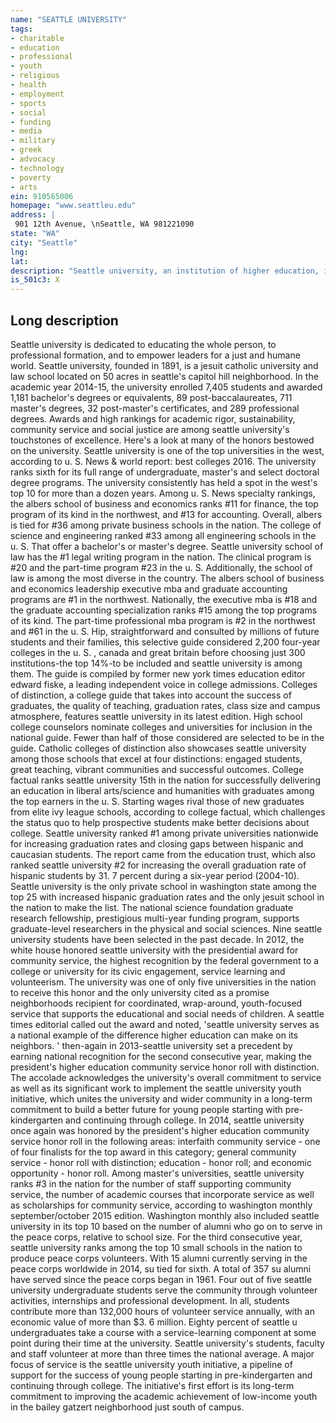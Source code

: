 ```yaml
---
name: "SEATTLE UNIVERSITY"
tags:
- charitable
- education
- professional
- youth
- religious
- health
- employment
- sports
- social
- funding
- media
- military
- greek
- advocacy
- technology
- poverty
- arts
ein: 910565006
homepage: "www.seattleu.edu"
address: |
 901 12th Avenue, \nSeattle, WA 981221090
state: "WA"
city: "Seattle"
lng: 
lat: 
description: "Seattle university, an institution of higher education, is dedicated to educating the whole person, to professional formation, and to empowering leaders for a just and humane world. (continued on schedule o. Statement 1)"
is_501c3: X
---
```


## Long description

Seattle university is dedicated to educating the whole person, to professional formation, and to empower leaders for a just and humane world. Seattle university, founded in 1891, is a jesuit catholic university and law school located on 50 acres in seattle's capitol hill neighborhood. In the academic year 2014-15, the university enrolled 7,405 students and awarded 1,181 bachelor's degrees or equivalents, 89 post-baccalaureates, 711 master's degrees, 32 post-master's certificates, and 289 professional degrees. Awards and high rankings for academic rigor, sustainability, community service and social justice are among seattle university's touchstones of excellence. Here's a look at many of the honors bestowed on the university. Seattle university is one of the top universities in the west, according to u. S. News & world report: best colleges 2016. The university ranks sixth for its full range of undergraduate, master's and select doctoral degree programs. The university consistently has held a spot in the west's top 10 for more than a dozen years. Among u. S. News specialty rankings, the albers school of business and economics ranks #11 for finance, the top program of its kind in the northwest, and #13 for accounting. Overall, albers is tied for #36 among private business schools in the nation. The college of science and engineering ranked #33 among all engineering schools in the u. S. That offer a bachelor's or master's degree. Seattle university school of law has the #1 legal writing program in the nation. The clinical program is #20 and the part-time program #23 in the u. S. Additionally, the school of law is among the most diverse in the country. The albers school of business and economics leadership executive mba and graduate accounting programs are #1 in the northwest. Nationally, the executive mba is #18 and the graduate accounting specialization ranks #15 among the top programs of its kind. The part-time professional mba program is #2 in the northwest and #61 in the u. S. Hip, straightforward and consulted by millions of future students and their families, this selective guide considered 2,200 four-year colleges in the u. S. , canada and great britain before choosing just 300 institutions-the top 14%-to be included and seattle university is among them. The guide is compiled by former new york times education editor edward fiske, a leading independent voice in college admissions. Colleges of distinction, a college guide that takes into account the success of graduates, the quality of teaching, graduation rates, class size and campus atmosphere, features seattle university in its latest edition. High school college counselors nominate colleges and universities for inclusion in the national guide. Fewer than half of those considered are selected to be in the guide. Catholic colleges of distinction also showcases seattle university among those schools that excel at four distinctions: engaged students, great teaching, vibrant communities and successful outcomes. College factual ranks seattle university 15th in the nation for successfully delivering an education in liberal arts/science and humanities with graduates among the top earners in the u. S. Starting wages rival those of new graduates from elite ivy league schools, according to college factual, which challenges the status quo to help prospective students make better decisions about college. Seattle university ranked #1 among private universities nationwide for increasing graduation rates and closing gaps between hispanic and caucasian students. The report came from the education trust, which also ranked seattle university #2 for increasing the overall graduation rate of hispanic students by 31. 7 percent during a six-year period (2004-10). Seattle university is the only private school in washington state among the top 25 with increased hispanic graduation rates and the only jesuit school in the nation to make the list. The national science foundation graduate research fellowship, prestigious multi-year funding program, supports graduate-level researchers in the physical and social sciences. Nine seattle university students have been selected in the past decade. In 2012, the white house honored seattle university with the presidential award for community service, the highest recognition by the federal government to a college or university for its civic engagement, service learning and volunteerism. The university was one of only five universities in the nation to receive this honor and the only university cited as a promise neighborhoods recipient for coordinated, wrap-around, youth-focused service that supports the educational and social needs of children. A seattle times editorial called out the award and noted, 'seattle university serves as a national example of the difference higher education can make on its neighbors. ' then-again in 2013-seattle university set a precedent by earning national recognition for the second consecutive year, making the president's higher education community service honor roll with distinction. The accolade acknowledges the university's overall commitment to service as well as its significant work to implement the seattle university youth initiative, which unites the university and wider community in a long-term commitment to build a better future for young people starting with pre-kindergarten and continuing through college. In 2014, seattle university once again was honored by the president's higher education community service honor roll in the following areas: interfaith community service - one of four finalists for the top award in this category; general community service - honor roll with distinction; education - honor roll; and economic opportunity - honor roll. Among master's universities, seattle university ranks #3 in the nation for the number of staff supporting community service, the number of academic courses that incorporate service as well as scholarships for community service, according to washington monthly september/october 2015 edition. Washington monthly also included seattle university in its top 10 based on the number of alumni who go on to serve in the peace corps, relative to school size. For the third consecutive year, seattle university ranks among the top 10 small schools in the nation to produce peace corps volunteers. With 15 alumni currently serving in the peace corps worldwide in 2014, su tied for sixth. A total of 357 su alumni have served since the peace corps began in 1961. Four out of five seattle university undergraduate students serve the community through volunteer activities, internships and professional development. In all, students contribute more than 132,000 hours of volunteer service annually, with an economic value of more than $3. 6 million. Eighty percent of seattle u undergraduates take a course with a service-learning component at some point during their time at the university. Seattle university's students, faculty and staff volunteer at more than three times the national average. A major focus of service is the seattle university youth initiative, a pipeline of support for the success of young people starting in pre-kindergarten and continuing through college. The initiative's first effort is its long-term commitment to improving the academic achievement of low-income youth in the bailey gatzert neighborhood just south of campus. 
